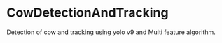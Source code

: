 # CowDetectionAndTracking
 Detection of cow and tracking using yolo v9 and Multi feature algorithm.
